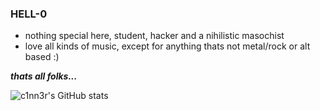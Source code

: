 ###                                                              HELL-0

- nothing special here, student, hacker and a nihilistic masochist
- love all kinds of music, except for anything thats not metal/rock or alt based :)

***thats all folks...***

![c1nn3r's GitHub stats](https://github-readme-stats.vercel.app/api?username=0day&show_icons=true&theme=transparent)
